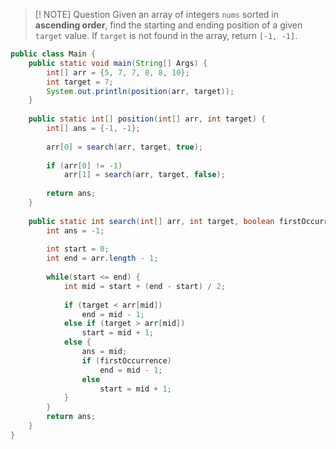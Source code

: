 > [! NOTE] Question
> Given an array of integers `nums` sorted in **ascending order**, find the starting and ending position of a given `target` value.
> If `target` is not found in the array, return `[-1, -1]`.

```Java
public class Main {  
    public static void main(String[] Args) {  
        int[] arr = {5, 7, 7, 8, 8, 10};  
        int target = 7;  
        System.out.println(position(arr, target));  
    }
      
    public static int[] position(int[] arr, int target) {  
        int[] ans = {-1, -1};  
        
        arr[0] = search(arr, target, true);
        
        if (arr[0] != -1)
	        arr[1] = search(arr, target, false);
        
        return ans;  
    }  
    
    public static int search(int[] arr, int target, boolean firstOccurrence) {  
        int ans = -1;  
        
        int start = 0;  
        int end = arr.length - 1;  
        
        while(start <= end) {  
            int mid = start + (end - start) / 2;  
            
            if (target < arr[mid])  
                end = mid - 1;  
            else if (target > arr[mid])  
                start = mid + 1;  
            else {  
                ans = mid;  
                if (firstOccurrence)  
                    end = mid - 1;  
                else  
                    start = mid + 1;  
            }  
        }  
        return ans;  
    }  
}
```


